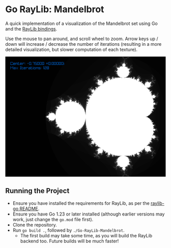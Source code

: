# Go RayLib: Mandelbrot 

A quick implementation of a visualization of the Mandelbrot set using Go and the [RayLib bindings](https://github.com/gen2brain/raylib-go). 

Use the mouse to pan around, and scroll wheel to zoom. Arrow keys up / down will increase / decrease the number of iterations (resulting in a more detailed visualization, but slower computation of each texture).

![An example screenshot of the program](images/example.png)

## Running the Project

- Ensure you have installed the requirements for RayLib, as per the [raylib-go README](https://github.com/gen2brain/raylib-go).
- Ensure you have Go 1.23 or later installed (although earlier versions may work, just change the `go.mod` file first).
- Clone the repository.
- Run `go build .`, followed by `./Go-RayLib-Mandelbrot`. 
    - The first build may take some time, as you will build the RayLib backend too. Future builds will be much faster!
